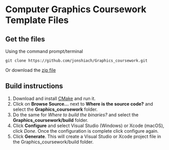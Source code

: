 # Computer Graphics Coursework Template Files

## Get the files

Using the command prompt/terminal

```
git clone https://github.com/jonshiach/Graphics_coursework.git
```

Or download the [zip file](https://github.com/jonshiach/Graphics_coursework/zipball/master/)

## Build instructions

1. Download and install <a href="https://www.cmake.org" target="_blank">CMake</a> and run it.
2. Click on **Browse Source...** next to **Where is the source code?** and select the **Graphics_coursework** folder.
3. Do the same for *Where to build the binaries?* and select the **Graphics_coursework/build** folder.
4. Click **Configure** and select Visual Studio (Windows) or Xcode (macOS), click *Done*. Once the configuration is complete click configure again.
5. Click **Generate**. This will create a Visual Studio or Xcode project file in the Graphics_coursework/build folder. 
